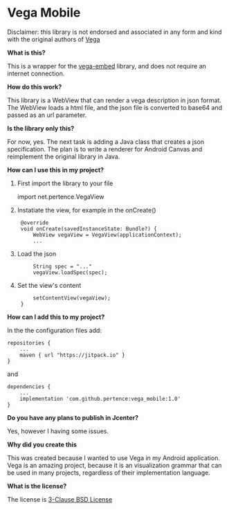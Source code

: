 # Vega Mobile

Disclaimer: this library is not endorsed and associated in any form and kind with the original authors of [Vega](https://vega.github.io/vega)

**What is this?**

This is a wrapper for the [vega-embed](https://github.com/vega/vega-embed) library, and does not require an internet connection.

**How do this work?**

This library is a WebView that can render a vega description in json format. The WebView loads a html file, and the json file is converted to base64 and passed as an url parameter.

**Is the library only this?**

For now, yes. The next task is adding a Java class that creates a json specification. The plan is to write a renderer for Android Canvas and reimplement the original library in Java.

**How can I use this in my project?**

1. First import the library to your file

    import net.pertence.VegaView
    
2. Instatiate the view, for example in the onCreate()

        @override
        void onCreate(savedInstanceState: Bundle?) {
            WebView vegaView = VegaView(applicationContext);
            ...

3. Load the json

            String spec = "..."
            vegaView.loadSpec(spec);
        
4. Set the view's content

            setContentView(vegaView);
        }
    
**How can I add this to my project?**

In the the configuration files add:

    repositories {
        ...
        maven { url "https://jitpack.io" }
    }
  
and

    dependencies {
        ...
        implementation 'com.github.pertence:vega_mobile:1.0'
    }
  
**Do you have any plans to publish in Jcenter?**

Yes, however I having some issues.

**Why did you create this**

This was created because I wanted to use Vega in my Android application. Vega is an amazing project, because it is an visualization grammar that can be used in many projects, regardless of their implementation language.

**What is the license?**

The license is [3-Clause BSD License](https://opensource.org/licenses/BSD-3-Clause)


